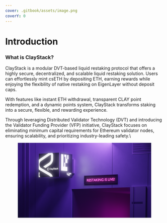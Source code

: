 ```yaml
---
cover: .gitbook/assets/image.png
coverY: 0
---
```


# Introduction

### What is ClayStack?

ClayStack is a modular DVT-based liquid restaking protocol that offers a highly secure, decentralized, and scalable liquid restaking solution. Users can effortlessly mint csETH by depositing ETH, earning rewards while enjoying the flexibility of native restaking on EigenLayer without deposit caps.

With features like instant ETH withdrawal, transparent CLAY point redemption, and a dynamic points system, ClayStack transforms staking into a secure, flexible, and rewarding experience.

Through leveraging Distributed Validator Technology (DVT) and introducing the Validator Funding Provider (VFP) initiative, ClayStack focuses on eliminating minimum capital requirements for Ethereum validator nodes, ensuring scalability, and prioritizing industry-leading safety.\


<figure><img src=".gitbook/assets/m,nkjn (1).png" alt=""><figcaption></figcaption></figure>

